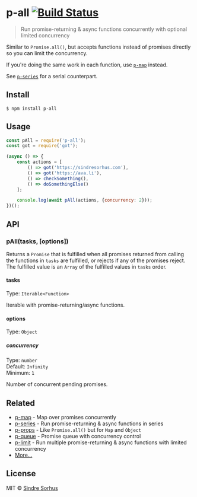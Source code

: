 # p-all [![Build Status](https://travis-ci.org/sindresorhus/p-all.svg?branch=master)](https://travis-ci.org/sindresorhus/p-all)

> Run promise-returning & async functions concurrently with optional limited concurrency

Similar to `Promise.all()`, but accepts functions instead of promises directly so you can limit the concurrency.

If you're doing the same work in each function, use [`p-map`](https://github.com/sindresorhus/p-map) instead.

See [`p-series`](https://github.com/sindresorhus/p-series) for a serial counterpart.


## Install

```
$ npm install p-all
```


## Usage

```js
const pAll = require('p-all');
const got = require('got');

(async () => {
	const actions = [
		() => got('https://sindresorhus.com'),
		() => got('https://ava.li'),
		() => checkSomething(),
		() => doSomethingElse()
	];

	console.log(await pAll(actions, {concurrency: 2}));
})();
```


## API

### pAll(tasks, [options])

Returns a `Promise` that is fulfilled when all promises returned from calling the functions in `tasks` are fulfilled, or rejects if any of the promises reject. The fulfilled value is an `Array` of the fulfilled values in `tasks` order.

#### tasks

Type: `Iterable<Function>`

Iterable with promise-returning/async functions.

#### options

Type: `Object`

##### concurrency

Type: `number`<br>
Default: `Infinity`<br>
Minimum: `1`

Number of concurrent pending promises.


## Related

- [p-map](https://github.com/sindresorhus/p-map) - Map over promises concurrently
- [p-series](https://github.com/sindresorhus/p-series) - Run promise-returning & async functions in series
- [p-props](https://github.com/sindresorhus/p-props) - Like `Promise.all()` but for `Map` and `Object`
- [p-queue](https://github.com/sindresorhus/p-queue) - Promise queue with concurrency control
- [p-limit](https://github.com/sindresorhus/p-limit) - Run multiple promise-returning & async functions with limited concurrency
- [More…](https://github.com/sindresorhus/promise-fun)


## License

MIT © [Sindre Sorhus](https://sindresorhus.com)
